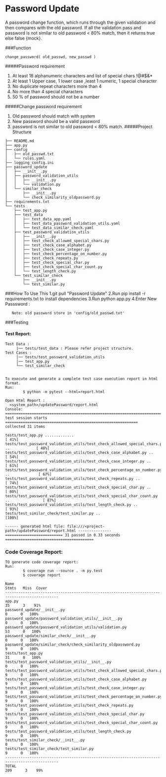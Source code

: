 # Password Update
A password change function, which runs through the given validation and then compares with the old password.
If all the validation pass and password is not similar to old password < 80% match, then it returns true else false {mock}. 


###Function 
```
change_password( old_passwd, new_passwd )
```
#####Password requirement
1. At least 18 alphanumeric characters and list of special chars !@#$&amp;*
2. At least 1 Upper case, 1 lower case ,least 1 numeric, 1 special character
3. No duplicate repeat characters more than 4
4. No more than 4 special characters
5. 50 % of password should not be a number


#####Change password requirement
1. Old password should match with system
2. New password should be a valid password
3. password is not similar to old password &lt; 80% match.
#####Project Structure
```
├── README.md
├── app.py
├── config
│   ├── old_passwd.txt
│   └── rules.yaml
├── logging_config.ini
├── password_update
│   ├── __init__.py
│   ├── password_validation_utils
│   │   ├── __init__.py
│   │   └── validation.py
│   └── similar_check
│       ├── __init__.py
│       └── check_similarity_oldpassword.py
├── requirements.txt
└── tests
    ├── test_app.py
    ├── test_data
    │   ├── test_data_app.yaml
    │   ├── test_data_password_validation_utils.yaml
    │   └── test_data_similar_check.yaml
    ├── test_password_validation_utils
    │   ├── __init__.py
    │   ├── test_check_allowed_special_chars.py
    │   ├── test_check_case_alphabet.py
    │   ├── test_check_case_integer.py
    │   ├── test_check_percentage_on_number.py
    │   ├── test_check_repeats.py
    │   ├── test_check_special_char.py
    │   ├── test_check_special_char_count.py
    │   └── test_length_check.py
    └── test_similar_check
        ├── __init__.py
        └── test_similar.py
```
###How To Use This
    1.git pull "Password Update"
    2.Run pip install -r requirements.txt to install dependencies
    3.Run python app.py
    4.Enter New Passsword :<enter new password>
    
    
`    Note: old password store in 'config/old_passwd.txt' 
`

###Testing
#### Test Report: 



```
Test Data :
     |── tests/test_data : Please refer project structure.
Test Cases :
     │── tests/test_password_validation_utils
     |── test_app.py
     └── test_similar_check


To execute and generate a complete test case execution report in html format.
Run:
        $ python -m pytest --html=report.html
        
Open Html Report : 
  <system_path>/updatePassword/report.html
Console:       
======================================================================================================== test session starts ============================================================
collected 31 items                                                                                                                                                                                                                   

tests/test_app.py .............                                                        [ 41%]
tests/test_password_validation_utils/test_check_allowed_special_chars.py ..            [ 48%]
tests/test_password_validation_utils/test_check_case_alphabet.py ..                    [ 54%]
tests/test_password_validation_utils/test_check_case_integer.py ..                     [ 61%]
tests/test_password_validation_utils/test_check_percentage_on_number.py ..             [ 67%]
tests/test_password_validation_utils/test_check_repeats.py ..                          [ 74%]
tests/test_password_validation_utils/test_check_special_char.py ..                     [ 80%]
tests/test_password_validation_utils/test_check_special_char_count.py ..               [ 87%]
tests/test_password_validation_utils/test_length_check.py ..                           [ 93%]
tests/test_similar_check/test_similar.py ..                                            [100%]

------ generated html file: file:///<project-path>/updatePassword/report.html ---------------
========================== 31 passed in 0.33 seconds ======================================== 
```

### Code Coverage Report: 
```
TO generate code coverage report:
Run:
        $ coverage run --source . -m py.test
        $ coverage report 

Name                                                                       Stmts   Miss  Cover
----------------------------------------------------------------------------------------------
app.py                                                                        35      3    91%
password_update/__init__.py                                                    0      0   100%
password_update/password_validation_utils/__init__.py                          0      0   100%
password_update/password_validation_utils/validation.py                       53      0   100%
password_update/similar_check/__init__.py                                      0      0   100%
password_update/similar_check/check_similarity_oldpassword.py                  9      0   100%
tests/test_app.py                                                             31      0   100%
tests/test_password_validation_utils/__init__.py                               0      0   100%
tests/test_password_validation_utils/test_check_allowed_special_chars.py       9      0   100%
tests/test_password_validation_utils/test_check_case_alphabet.py               9      0   100%
tests/test_password_validation_utils/test_check_case_integer.py                9      0   100%
tests/test_password_validation_utils/test_check_percentage_on_number.py        9      0   100%
tests/test_password_validation_utils/test_check_repeats.py                     9      0   100%
tests/test_password_validation_utils/test_check_special_char.py                9      0   100%
tests/test_password_validation_utils/test_check_special_char_count.py          9      0   100%
tests/test_password_validation_utils/test_length_check.py                      9      0   100%
tests/test_similar_check/__init__.py                                           0      0   100%
tests/test_similar_check/test_similar.py                                       9      0   100%
----------------------------------------------------------------------------------------------
TOTAL                                                                        209      3    99%

```